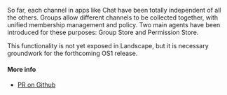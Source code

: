 So far, each channel in apps like Chat have been totally independent of all the
others. Groups allow different channels to be collected together, with unified
membership management and policy. Two main agents have been introduced for these
purposes: Group Store and Permission Store.

This functionality is not yet exposed in Landscape, but it is necessary
groundwork for the forthcoming OS1 release.

#### More info

- [PR on Github](https://github.com/urbit/urbit/pull/1763)
